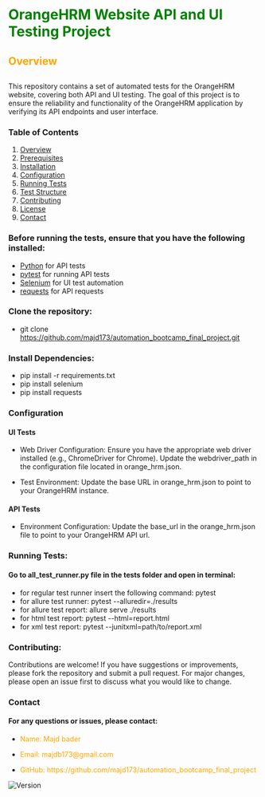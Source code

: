 # <p style="color:green;">OrangeHRM Website API and UI Testing Project</p>
## <p style="color:orange;">Overview</p>

## 
This repository contains a set of automated tests for the OrangeHRM website, covering both API and UI testing. The goal of this project is to ensure the reliability and functionality of the OrangeHRM application by verifying its API endpoints and user interface.

### Table of Contents
1. [Overview](#overview)
2. [Prerequisites](#prerequisites)
3. [Installation](#installation)
4. [Configuration](#configuration)
5. [Running Tests](#running-tests)
6. [Test Structure](#test-structure)
7. [Contributing](#contributing)
8. [License](#license)
9. [Contact](#contact)
### Before running the tests, ensure that you have the following installed:
- [Python](https://www.python.org/) for API tests
- [pytest](https://docs.pytest.org/) for running API tests
- [Selenium](https://www.selenium.dev/) for UI test automation
- [requests](https://docs.python-requests.org/) for API requests

### Clone the repository:
* git clone https://github.com/majd173/automation_bootcamp_final_project.git

### Install Dependencies:
* pip install -r requirements.txt
* pip install selenium
* pip install requests

### Configuration
#### UI Tests
* Web Driver Configuration: Ensure you have the appropriate web driver installed (e.g., ChromeDriver for Chrome). Update the webdriver_path in the configuration file located in orange_hrm.json.

* Test Environment: Update the base URL in orange_hrm.json to point to your OrangeHRM instance.

#### API Tests
* Environment Configuration: Update the base_url in the orange_hrm.json file to point to your OrangeHRM API url.

### Running Tests:
#### Go to all_test_runner.py file in the tests folder and open in terminal:
* for regular test runner insert the following command: pytest
* for allure test runner: pytest --alluredir=./results
* for allure test report: allure serve ./results
* for html test report: pytest --html=report.html
* for xml test report: pytest --junitxml=path/to/report.xml

 
### Contributing:
Contributions are welcome! If you have suggestions or improvements, please fork the repository and submit a pull request. For major changes, please open an issue first to discuss what you would like to change.

### Contact
#### For any questions or issues, please contact:

* <p style="color:orange;">Name: Majd bader</p>
* <p style="color:orange;">Email: majdb173@gmail.com</p>
* <p style="color:orange;">GitHub: https://github.com/majd173/automation_bootcamp_final_project</p>


![Version](https://img.shields.io/badge/version-1.0.0-blue)

